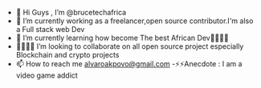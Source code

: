 - 👋 Hi Guys , I’m @brucetechafrica
- 👀 I’m currently working as a freelancer,open source contributor.I'm also a Full stack web Dev
- 🌱 I’m currently learning how become The best African Dev👨🏽‍💻😅
- 🥂👨🏽‍💻 I’m looking to collaborate on all open source project especially Blockchain and crypto projects
- 📫 How to reach me alvaroakpovo@gmail.com
-⚡️⚡️Anecdote : I am a video game addict
<!---
brucetechafrica/brucetechafrica is a ✨ special ✨ repository because its `README.md` (this file) appears on your GitHub profile.
You can click the Preview link to take a look at your changes.
--->
